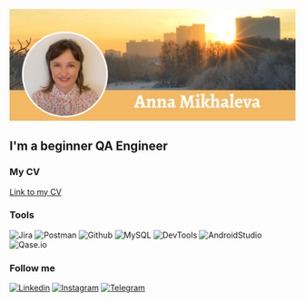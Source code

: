 [![Header](https://github.com/asiniteng/asiniteng/blob/main/assets/ProfileResume.png)](https://t.me/annvul)



## I'm a beginner QA Engineer

### My CV
[Link to my CV](https://drive.google.com/file/d/1EAUny9ALSQAOR7_T7zqp6kFpi5uK-cG5/view?usp=sharing)

### Tools
![Jira](https://img.shields.io/badge/-Jira-090909?style=for-the-badge&logo=jira&logoColor=136be1)
![Postman](https://img.shields.io/badge/-Postman-090909?style=for-the-badge&logo=postman&logoColor=f76935)
![Github](https://img.shields.io/badge/-Github-090909?style=for-the-badge&logo=github&logoColor=8cc4d7)
![MySQL](https://img.shields.io/badge/-MySQL-090909?style=for-the-badge&logo=mysql&logoColor=00618a)
![DevTools](https://img.shields.io/badge/DevTools-090909?style=for-the-badge&logo=googlechrome&logoColor=2674f2)
![AndroidStudio](https://img.shields.io/badge/-AndroidStudio-090909?style=for-the-badge&logo=androidstudio&logoColor=3ad07d)
![Qase.io](https://img.shields.io/badge/-Qase.io-090909?style=for-the-badge&logo=qase.io&logoColor=8cc4d7)

### Follow me
[![Linkedin](https://img.shields.io/badge/-Linkedin-090909?style=for-the-badge&logo=linkedin&logoColor=0073b1)](https://www.linkedin.com/in/anna-mikhaleva-qa)
[![Instagram](https://img.shields.io/badge/-Instagram-090909?style=for-the-badge&logo=instagram&logoColor=9939a3)](https://www.instagram.com/outdoorsimages)
[![Telegram](https://img.shields.io/badge/-Telegram-090909?style=for-the-badge&logo=telegram&logoColor=31a5db)](https://t.me/outdoorsimages)